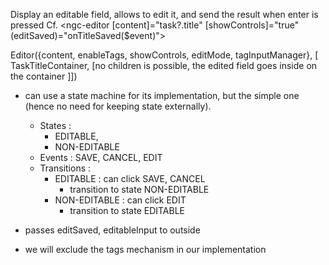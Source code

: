 Display an editable field, allows to edit it, and send the result when enter is pressed
Cf. <ngc-editor [content]="task?.title"
                    [showControls]="true"
                    (editSaved)="onTitleSaved($event)"></ngc-editor>

Editor({content, enableTags, showControls, editMode, tagInputManager}, [
  TaskTitleContainer, [no children is possible, the edited field goes inside on the container
]])

- can use a state machine for its implementation, but the simple one (hence no need for keeping state externally).
  - States : 
    - EDITABLE, 
    - NON-EDITABLE
  - Events : SAVE, CANCEL, EDIT
  - Transitions : 
    - EDITABLE : can click SAVE, CANCEL
      - transition to state NON-EDITABLE
    - NON-EDITABLE : can click EDIT
      - transition to state EDITABLE

- passes editSaved, editableInput to outside

- we will exclude the tags mechanism in our implementation
